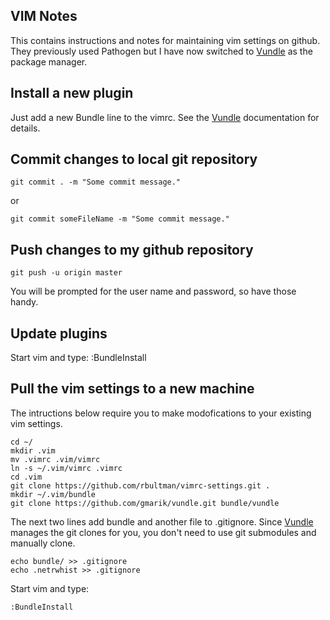## VIM Notes

This contains instructions and notes for maintaining vim settings on github.
They previously used Pathogen but I have now switched to [Vundle](https://github.com/gmarik/vundle#about) 
as the package manager.

## Install a new plugin
Just add a new Bundle line to the vimrc.  See the [Vundle](https://github.com/gmarik/vundle#about) 
documentation for details.

## Commit changes to local git repository
	git commit . -m "Some commit message."

or

	git commit someFileName -m "Some commit message."

## Push changes to my github repository
	git push -u origin master
You will be prompted for the user name and password, so have those handy.

## Update plugins
Start vim and type:
    :BundleInstall

## Pull the vim settings to a new machine
The intructions below require you to make modofications to your existing
vim settings.

	cd ~/
	mkdir .vim
	mv .vimrc .vim/vimrc
	ln -s ~/.vim/vimrc .vimrc
	cd .vim
	git clone https://github.com/rbultman/vimrc-settings.git .
	mkdir ~/.vim/bundle
	git clone https://github.com/gmarik/vundle.git bundle/vundle

The next two lines add bundle and another file to .gitignore.  Since
[Vundle](https://github.com/gmarik/vundle#about) manages the git clones for you, you don't need to use git
submodules and manually clone.

	echo bundle/ >> .gitignore
	echo .netrwhist >> .gitignore

Start vim and type:

	:BundleInstall

	


